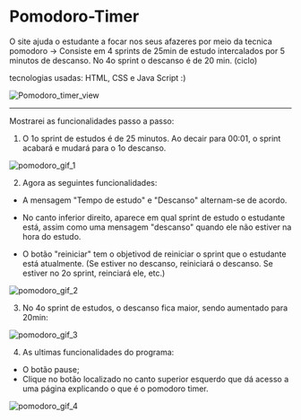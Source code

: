 # Pomodoro-Timer
O site ajuda o estudante a focar nos seus afazeres por meio da tecnica pomodoro -> Consiste em 4 sprints de 25min de estudo intercalados por 5 minutos de descanso. No 4o sprint o descanso é de 20 min. (ciclo)

tecnologias usadas: HTML, CSS e Java Script :)

![Pomodoro_timer_view](https://user-images.githubusercontent.com/92963709/138574121-30d15b37-6358-4d4c-85e4-506a386fefb8.PNG)

---------------------------------------------------------

Mostrarei as funcionalidades passo a passo:

1) O 1o sprint de estudos é de 25 minutos. Ao decair para 00:01, o sprint acabará e mudará para o 1o descanso.

![pomodoro_gif_1](https://user-images.githubusercontent.com/92963709/138573789-86bda578-a580-490b-8b5b-e1782c0ad3ea.gif)

2) Agora as seguintes funcionalidades:
  - A mensagem "Tempo de estudo" e "Descanso" alternam-se de acordo.
  - No canto inferior direito, aparece em qual sprint de estudo o estudante está, assim como uma mensagem "descanso" quando ele não estiver na hora do estudo.
  
  - O botão "reiniciar" tem o objetivod de reiniciar o sprint que o estudante está atualmente. (Se estiver no descanso, reiniciará o descanso. Se estiver no 2o sprint, reinciará ele, etc.)

![pomodoro_gif_2](https://user-images.githubusercontent.com/92963709/138573932-5b033c61-e3e6-47e1-aad6-a713a087ef88.gif)

3) No 4o sprint de estudos, o descanso fica maior, sendo aumentado para 20min:

![pomodoro_gif_3](https://user-images.githubusercontent.com/92963709/138574112-2b740416-bad6-473b-baee-89173ec79087.gif)

4) As ultimas funcionalidades do programa:
  - O botão pause;
  - Clique no botão localizado no canto superior esquerdo que dá acesso a uma página explicando o que é o pomodoro timer.

![pomodoro_gif_4](https://user-images.githubusercontent.com/92963709/138574019-01cfb68e-17b9-4724-9837-9f0a8e968235.gif)

